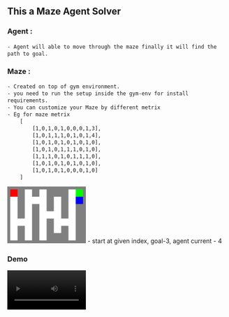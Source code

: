 ## This a Maze Agent Solver

### Agent :
    - Agent will able to move through the maze finally it will find the path to goal.

### Maze :
    - Created on top of gym environment.
    - you need to run the setup inside the gym-env for install requirements.
    - You can customize your Maze by different metrix
    - Eg for maze metrix
        [
            [1,0,1,0,1,0,0,0,1,3],
            [1,0,1,1,1,0,1,0,1,4],
            [1,0,1,0,1,0,1,0,1,0],
            [1,0,1,0,1,1,1,0,1,0],
            [1,1,1,0,1,0,1,1,1,0],
            [1,0,1,0,1,0,1,0,1,0],
            [1,0,1,0,1,0,0,0,1,0]
        ]
<img src="maze.png" width=180 />
        - start at given index, goal-3, agent current - 4 

### Demo
<video src='maze.avi' width=180 />